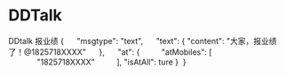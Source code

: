 # DDTalk
DDtalk 报业绩
{
     "msgtype": "text",
     "text": {
         "content": "大家，报业绩了！@1825718XXXX"
     },
     "at": {
         "atMobiles": [
             "1825718XXXX"
         ], 
         "isAtAll": ture
     }
 }
